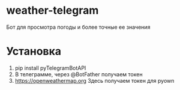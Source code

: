 # weather-telegram
Бот для просмотра погоды и более точные ее значения
# Установка
1. pip install pyTelegramBotAPI
2. В телеграмме, через @BotFather получаем токен
3. https://openweathermap.org Здесь получаем токен для pyown
